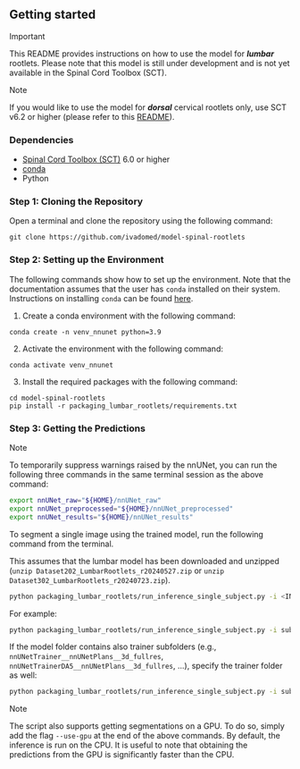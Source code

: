 ## Getting started

> [!IMPORTANT]
> This README provides instructions on how to use the model for **_lumbar_** rootlets. 
> Please note that this model is still under development and is not yet available in the Spinal Cord Toolbox (SCT).

> [!NOTE]
> If you would like to use the model for _**dorsal**_ cervical rootlets only, use SCT v6.2 or higher (please refer to 
> this [README](..%2FREADME.md)).

### Dependencies

- [Spinal Cord Toolbox (SCT)](https://spinalcordtoolbox.com/user_section/installation.html) 6.0 or higher
- [conda](https://conda.io/projects/conda/en/latest/user-guide/install/index.html) 
- Python

### Step 1: Cloning the Repository

Open a terminal and clone the repository using the following command:

```
git clone https://github.com/ivadomed/model-spinal-rootlets
```

### Step 2: Setting up the Environment

The following commands show how to set up the environment. 
Note that the documentation assumes that the user has `conda` installed on their system. 
Instructions on installing `conda` can be found [here](https://conda.io/projects/conda/en/latest/user-guide/install/index.html).

1. Create a conda environment with the following command:
```
conda create -n venv_nnunet python=3.9
```

2. Activate the environment with the following command:
```
conda activate venv_nnunet
```

3. Install the required packages with the following command:
```
cd model-spinal-rootlets
pip install -r packaging_lumbar_rootlets/requirements.txt
```
 
### Step 3: Getting the Predictions

> [!NOTE]  
> To temporarily suppress warnings raised by the nnUNet, you can run the following three commands in the same terminal session as the above command:
>
> ```bash
> export nnUNet_raw="${HOME}/nnUNet_raw"
> export nnUNet_preprocessed="${HOME}/nnUNet_preprocessed"
> export nnUNet_results="${HOME}/nnUNet_results"
> ```

To segment a single image using the trained model, run the following command from the terminal. 

This assumes that the lumbar model has been downloaded and unzipped (`unzip Dataset202_LumbarRootlets_r20240527.zip` or `unzip Dataset302_LumbarRootlets_r20240723.zip`).

```bash
python packaging_lumbar_rootlets/run_inference_single_subject.py -i <INPUT> -o <OUTPUT> -path-model <PATH_TO_MODEL_FOLDER> -fold <FOLD>
```

For example:

```bash
python packaging_lumbar_rootlets/run_inference_single_subject.py -i sub-001_T2w.nii.gz -o sub-001_T2w_label-rootlets_dseg.nii.gz -path-model ~/Downloads/Dataset202_LumbarRootlets_r20240527 -fold 0
```

If the model folder contains also trainer subfolders (e.g., `nnUNetTrainer__nnUNetPlans__3d_fullres`, `nnUNetTrainerDA5__nnUNetPlans__3d_fullres`, ...), specify the trainer folder as well:

```bash
python packaging_lumbar_rootlets/run_inference_single_subject.py -i sub-001_T2w.nii.gz -o sub-001_T2w_label-rootlets_dseg.nii.gz -path-model ~/Downloads/Dataset322_LumbarRootlets/nnUNetTrainerDA5__nnUNetPlans__3d_fullres -fold 0
```

> [!NOTE] 
> The script also supports getting segmentations on a GPU. To do so, simply add the flag `--use-gpu` at the end of the above commands. 
> By default, the inference is run on the CPU. It is useful to note that obtaining the predictions from the GPU is significantly faster than the CPU.
